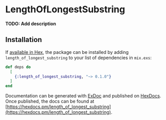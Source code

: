 # LengthOfLongestSubstring

**TODO: Add description**

## Installation

If [available in Hex](https://hex.pm/docs/publish), the package can be installed
by adding `length_of_longest_substring` to your list of dependencies in `mix.exs`:

```elixir
def deps do
  [
    {:length_of_longest_substring, "~> 0.1.0"}
  ]
end
```

Documentation can be generated with [ExDoc](https://github.com/elixir-lang/ex_doc)
and published on [HexDocs](https://hexdocs.pm). Once published, the docs can
be found at [https://hexdocs.pm/length_of_longest_substring](https://hexdocs.pm/length_of_longest_substring).

